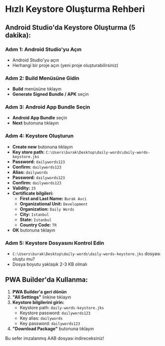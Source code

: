 # Hızlı Keystore Oluşturma Rehberi

## Android Studio'da Keystore Oluşturma (5 dakika):

### Adım 1: Android Studio'yu Açın
- Android Studio'yu açın
- Herhangi bir proje açın (yeni proje oluşturabilirsiniz)

### Adım 2: Build Menüsüne Gidin
- **Build** menüsüne tıklayın
- **Generate Signed Bundle / APK** seçin

### Adım 3: Android App Bundle Seçin
- **Android App Bundle** seçin
- **Next** butonuna tıklayın

### Adım 4: Keystore Oluşturun
- **Create new** butonuna tıklayın
- **Key store path:** `C:\Users\burak\Desktop\daily-words\daily-words-keystore.jks`
- **Password:** `dailywords123`
- **Confirm:** `dailywords123`
- **Alias:** `dailywords`
- **Password:** `dailywords123`
- **Confirm:** `dailywords123`
- **Validity:** `25`
- **Certificate bilgileri:**
  - **First and Last Name:** `Burak Avci`
  - **Organizational Unit:** `Development`
  - **Organization:** `Daily Words`
  - **City:** `Istanbul`
  - **State:** `Istanbul`
  - **Country Code:** `TR`
- **OK** butonuna tıklayın

### Adım 5: Keystore Dosyasını Kontrol Edin
- `C:\Users\burak\Desktop\daily-words\daily-words-keystore.jks` dosyası oluştu mu?
- Dosya boyutu yaklaşık 2-3 KB olmalı

## PWA Builder'da Kullanma:

1. **PWA Builder'a geri dönün**
2. **"All Settings"** linkine tıklayın
3. **Keystore bilgilerini girin:**
   - Keystore path: `daily-words-keystore.jks`
   - Keystore password: `dailywords123`
   - Key alias: `dailywords`
   - Key password: `dailywords123`
4. **"Download Package"** butonuna tıklayın

Bu sefer imzalanmış AAB dosyası indireceksiniz! 
